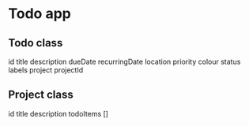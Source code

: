 # Todo app

## Todo class
id
title
description
dueDate
recurringDate
location
priority
colour
status
labels
project
projectId

## Project class
id
title
description
todoItems []